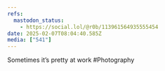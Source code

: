 ```yaml
---
refs:
  mastodon_status:
    - https://social.lol/@r0b/113961564935555454
date: 2025-02-07T08:04:40.585Z
media: ["541"]
---
```


Sometimes it’s pretty at work #Photography
